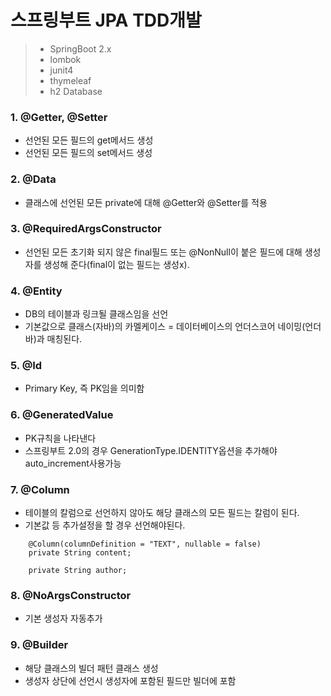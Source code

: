 # 스프링부트 JPA TDD개발
>
>  - SpringBoot 2.x
>  - lombok
>  - junit4
>  - thymeleaf
>  - h2 Database
>

### 1. @Getter, @Setter
 - 선언된 모든 필드의 get메서드 생성
 - 선언된 모든 필드의 set메서드 생성

### 2. @Data
 - 클래스에 선언된 모든 private에 대해 @Getter와 @Setter를 적용

### 3. @RequiredArgsConstructor
 - 선언된 모든 초기화 되지 않은 final필드 또는 @NonNull이 붙은 필드에 대해 생성자를 생성해 준다(final이 없는 필드는 생성x).

### 4. @Entity
 - DB의 테이블과 링크될 클래스임을 선언
 - 기본값으로 클래스(자바)의 카멜케이스 = 데이터베이스의 언더스코어 네이밍(언더바)과 매칭된다.

### 5. @Id
 - Primary Key, 즉 PK임을 의미함

### 6. @GeneratedValue
 - PK규칙을 나타낸다
 - 스프링부트 2.0의 경우 GenerationType.IDENTITY옵션을 추가해야 auto_increment사용가능

### 7. @Column
 - 테이블의 칼럼으로 선언하지 않아도 해당 클래스의 모든 필드는 칼럼이 된다.
 - 기본값 등 추가설정을 할 경우 선언해야된다.
```
    @Column(columnDefinition = "TEXT", nullable = false)
    private String content;

    private String author;
```

### 8. @NoArgsConstructor
 - 기본 생성자 자동추가

### 9. @Builder
 - 해당 클래스의 빌더 패턴 클래스 생성
 - 생성자 상단에 선언시 생성자에 포함된 필드만 빌더에 포함
